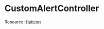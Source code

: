 # CustomAlertController

Resource: 
[flaticon](https://www.flaticon.com/free-icon/exclamation-mark_179386)
